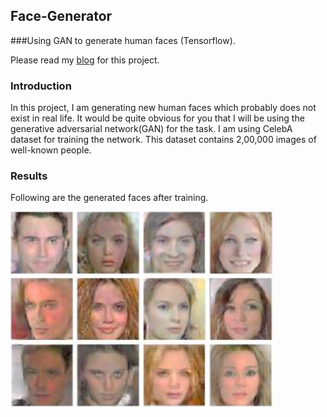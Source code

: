 ## Face-Generator

###Using GAN to generate human faces (Tensorflow).

Please read my [blog](https://medium.com/@shivajbd/generating-human-faces-using-adversarial-network-960863bc1deb) for this project.

### Introduction

In this project, I am generating new human faces which probably does not exist in real life.
It would be quite obvious for you that I will be using the generative adversarial network(GAN) for the task.
I am using CelebA dataset for training the network. This dataset contains 2,00,000 images of well-known people.

### Results

Following are the generated faces after training.

<img src=result/img.png>
